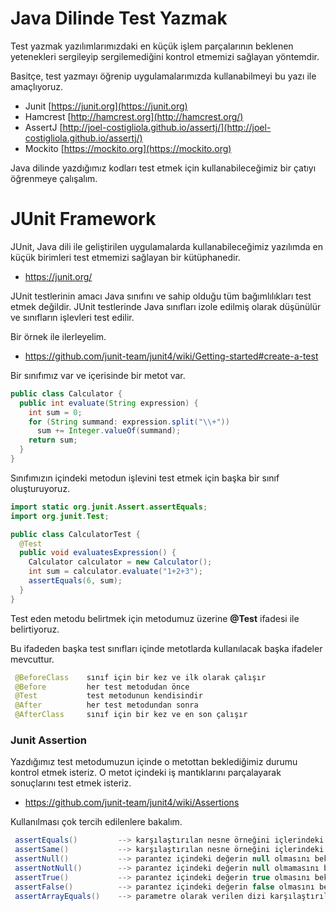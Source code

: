 
# Java Dilinde Test Yazmak


Test yazmak yazılımlarımızdaki en küçük işlem parçalarının beklenen yetenekleri sergileyip sergilemediğini kontrol etmemizi sağlayan yöntemdir.

Basitçe, test yazmayı öğrenip uygulamalarımızda kullanabilmeyi bu yazı ile amaçlıyoruz.


- Junit    [https://junit.org](https://junit.org)
- Hamcrest [http://hamcrest.org](http://hamcrest.org/)
- AssertJ  [http://joel-costigliola.github.io/assertj/](http://joel-costigliola.github.io/assertj/)
- Mockito  [https://mockito.org](https://mockito.org)

Java dilinde yazdığımız kodları test etmek için kullanabileceğimiz bir çatıyı öğrenmeye çalışalım.

# JUnit Framework

JUnit, Java dili ile geliştirilen uygulamalarda  kullanabileceğimiz yazılımda en küçük birimleri test etmemizi sağlayan  bir kütüphanedir.

- https://junit.org/

JUnit testlerinin amacı Java sınıfını ve sahip olduğu tüm bağımlılıkları test etmek değildir.
JUnit testlerinde Java sınıfları izole edilmiş olarak düşünülür ve sınıfların işlevleri test edilir.


Bir örnek ile ilerleyelim.

- https://github.com/junit-team/junit4/wiki/Getting-started#create-a-test

Bir sınıfımız var ve içerisinde bir metot var.

```java
public class Calculator {
  public int evaluate(String expression) {
    int sum = 0;
    for (String summand: expression.split("\\+"))
      sum += Integer.valueOf(summand);
    return sum;
  }
}
```

Sınıfımızın içindeki metodun işlevini test etmek için başka bir sınıf oluşturuyoruz.

```java
import static org.junit.Assert.assertEquals;
import org.junit.Test;

public class CalculatorTest {
  @Test
  public void evaluatesExpression() {
    Calculator calculator = new Calculator();
    int sum = calculator.evaluate("1+2+3");
    assertEquals(6, sum);
  }
}

```

Test eden metodu belirtmek için metodumuz üzerine **@Test** ifadesi ile belirtiyoruz.

Bu ifadeden başka test sınıfları içinde metotlarda kullanılacak başka ifadeler mevcuttur.

```java
 @BeforeClass    sınıf için bir kez ve ilk olarak çalışır
 @Before         her test metodudan önce  
 @Test           test metodunun kendisindir
 @After          her test metodundan sonra
 @AfterClass     sınıf için bir kez ve en son çalışır
```

### Junit Assertion
Yazdığımız test metodumuzun içinde o metottan beklediğimiz durumu kontrol etmek isteriz.
O metot içindeki iş mantıklarını parçalayarak sonuçlarını test etmek isteriz.

- https://github.com/junit-team/junit4/wiki/Assertions 

Kullanılması çok tercih edilenlere bakalım.

```java
 assertEquals()  		--> karşılaştırılan nesne örneğini içlerindeki equals() metodu ile test eder.
 assertSame()  			--> karşılaştırılan nesne örneğini içlerindeki equals() metodu kullanmasan test eder.
 assertNull()  			--> parantez içindeki değerin null olmasını bekler
 assertNotNull()  		--> parantez içindeki değerin null olmamasını bekler
 assertTrue() 			--> parantez içindeki değerin true olmasını bekler 
 assertFalse() 			--> parantez içindeki değerin false olmasını bekler
 assertArrayEquals()    --> parametre olarak verilen dizi karşılaştırılır
```
